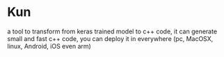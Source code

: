 # Kun
a tool to transform from keras trained model to c++ code, it can generate small and fast c++ code, you can deploy it in everywhere (pc, MacOSX, linux, Android, iOS even arm)
